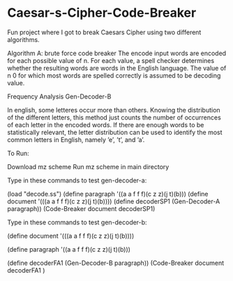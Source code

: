 # Caesar-s-Cipher-Code-Breaker
Fun project where I got to break Caesars Cipher using two different algorithms.

Algorithm A: brute force code breaker 
The encode input words are encoded for each possible value of n. For each value, a spell
checker determines whether the resulting words are words in the English
language. The value of n 0 for which most words are spelled correctly is
assumed to be decoding value.


Frequency Analysis Gen-Decoder-B

In english, some letteres occur more than others. Knowing the distribution of the different
letters, this method just counts the number of occurrences of each letter in the encoded words. If there are enough words to be statistically relevant, the letter distribution can be used to identify the most common letters in
English, namely ’e’, ’t’, and ’a’. 


To Run:

Download mz scheme
Run mz scheme in main directory 

Type in these commands to test gen-decoder-a:

(load "decode.ss")
(define paragraph '((a a f f f)(c z  z)(j t)(b)))
(define document '(((a a f f f)(c z  z)(j t)(b))))
(define decoderSP1 (Gen-Decoder-A paragraph))
(Code-Breaker document decoderSP1)

Type in these commands to test gen-decoder-b:

(define document '(((a a f f f)(c z  z)(j t)(b))))

(define paragraph '((a a f f f)(c z  z)(j t)(b)))

(define decoderFA1 (Gen-Decoder-B paragraph))
(Code-Breaker document decoderFA1 )
